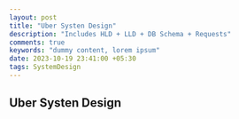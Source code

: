 ```yaml
---
layout: post
title: "Uber Systen Design"
description: "Includes HLD + LLD + DB Schema + Requests"
comments: true
keywords: "dummy content, lorem ipsum"
date: 2023-10-19 23:41:00 +05:30
tags: SystemDesign 
---
```


## Uber Systen Design
